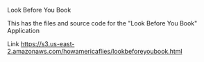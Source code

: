 Look Before You Book  

This has the files and source code for the "Look Before You Book" Application 

Link https://s3.us-east-2.amazonaws.com/howamericaflies/lookbeforeyoubook.html
